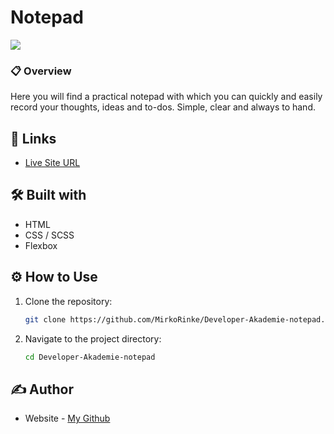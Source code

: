 # Notepad

![](https://raw.githubusercontent.com/MirkoRinke/notepad/main/preview.jpg)


### 📋 Overview

Here you will find a practical notepad with which you can quickly and easily record your thoughts, ideas and to-dos. Simple, clear and always to hand.

## 🔗 Links

- [Live Site URL](https://majestic-buttercream-7505dd.netlify.app)


## 🛠️ Built with

- HTML
- CSS / SCSS
- Flexbox


## ⚙️ How to Use

1. Clone the repository:
   ```bash
   git clone https://github.com/MirkoRinke/Developer-Akademie-notepad.git
   ```

2. Navigate to the project directory:
   ```bash
   cd Developer-Akademie-notepad
   ```

## ✍️ Author

- Website - [My Github](https://github.com/MirkoRinke)
